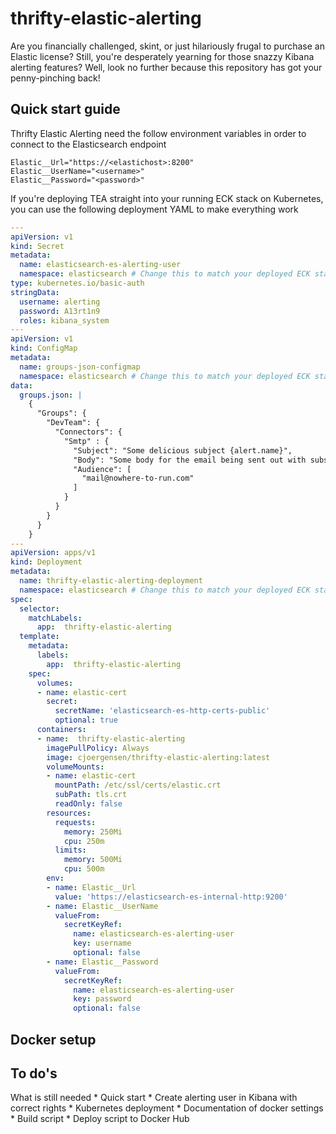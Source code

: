 # thrifty-elastic-alerting
Are you financially challenged, skint, or just hilariously frugal to purchase an Elastic license? 
Still, you're desperately yearning for those snazzy Kibana alerting features? 
Well, look no further because this repository has got your penny-pinching back!

## Quick start guide

Thrifty Elastic Alerting need the follow environment variables in order to connect to the Elasticsearch endpoint

```
Elastic__Url="https://<elastichost>:8200"
Elastic__UserName="<username>"
Elastic__Password="<password>"
```

If you're deploying TEA straight into your running ECK stack on Kubernetes, you can use the following deployment YAML to make everything work

``` yaml
---
apiVersion: v1
kind: Secret
metadata:
  name: elasticsearch-es-alerting-user
  namespace: elasticsearch # Change this to match your deployed ECK stack namespace
type: kubernetes.io/basic-auth
stringData:
  username: alerting
  password: A13rt1n9
  roles: kibana_system
---
apiVersion: v1
kind: ConfigMap
metadata:
  name: groups-json-configmap
  namespace: elasticsearch # Change this to match your deployed ECK stack namespace
data:
  groups.json: |
    {
      "Groups": {
        "DevTeam": {
          "Connectors": {
            "Smtp" : {
              "Subject": "Some delicious subject {alert.name}",
              "Body": "Some body for the email being sent out with substitutions like this one {alert.ExecutionStatus.Status}",
              "Audience": [
                "mail@nowhere-to-run.com"
              ]
            }
          }
        }
      }
    }
---
apiVersion: apps/v1
kind: Deployment
metadata:
  name: thrifty-elastic-alerting-deployment
  namespace: elasticsearch # Change this to match your deployed ECK stack namespace
spec:
  selector:
    matchLabels:
      app:  thrifty-elastic-alerting
  template:
    metadata:
      labels:
        app:  thrifty-elastic-alerting
    spec:
      volumes:
      - name: elastic-cert
        secret:
          secretName: 'elasticsearch-es-http-certs-public'
          optional: true
      containers:
      - name:  thrifty-elastic-alerting
        imagePullPolicy: Always
        image: cjoergensen/thrifty-elastic-alerting:latest
        volumeMounts:
        - name: elastic-cert
          mountPath: /etc/ssl/certs/elastic.crt
          subPath: tls.crt
          readOnly: false
        resources:
          requests:
            memory: 250Mi
            cpu: 250m
          limits:
            memory: 500Mi
            cpu: 500m 
        env:
        - name: Elastic__Url
          value: 'https://elasticsearch-es-internal-http:9200'
        - name: Elastic__UserName
          valueFrom:
            secretKeyRef:
              name: elasticsearch-es-alerting-user
              key: username
              optional: false
        - name: Elastic__Password
          valueFrom:
            secretKeyRef:
              name: elasticsearch-es-alerting-user
              key: password
              optional: false
```

## Docker setup


## To do's
What is still needed
	* Quick start
		* Create alerting user in Kibana with correct rights
		* Kubernetes deployment
	* Documentation of docker settings
	* Build script
	* Deploy script to Docker Hub

